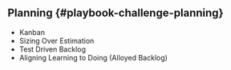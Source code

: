 ## Planning {#playbook-challenge-planning}

- Kanban
- Sizing Over Estimation
- Test Driven Backlog
- Aligning Learning to Doing (Alloyed Backlog)